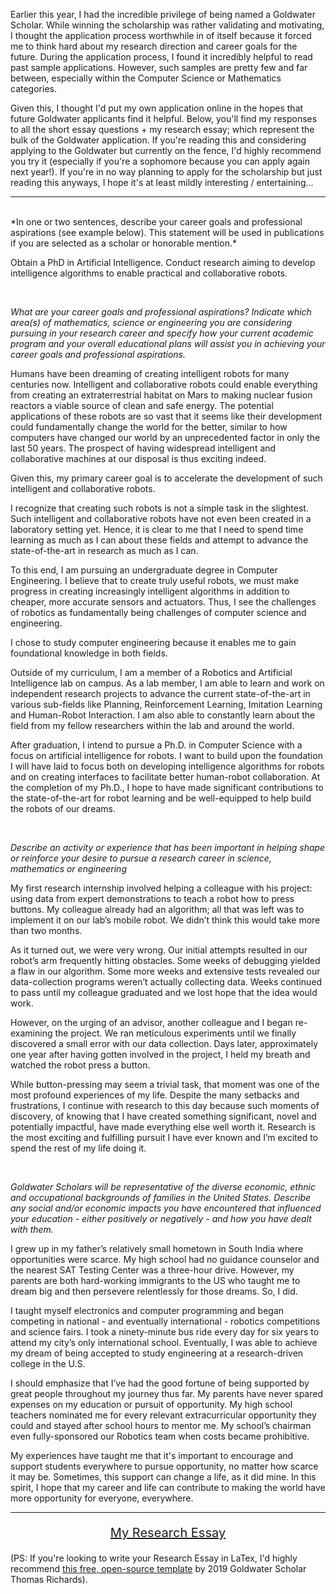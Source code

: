 Earlier this year, I had the incredible privilege of being named a Goldwater Scholar. While winning the scholarship was rather validating and motivating, I thought the application process worthwhile in of itself because it forced me to think hard about my research direction and career goals for the future. During the application process, I found it incredibly helpful to read past sample applications. However, such samples are pretty few and far between, especially within the Computer Science or Mathematics categories.

Given this, I thought I'd put my own application online in the hopes that future Goldwater applicants find it helpful. Below, you'll find my responses to all the short essay questions + my research essay; which represent the bulk of the Goldwater application. If you're reading this and considering applying to the Goldwater but currently on the fence, I'd highly recommend you try it (especially if you're a sophomore because you can apply again next year!). If you're in no way planning to apply for the scholarship but just reading this anyways, I hope it's at least mildly interesting / entertaining...

---

<br>
*In one or two sentences, describe your career goals and professional aspirations (see example below). This statement will be used in publications if you are selected as a scholar or honorable mention.*

Obtain a PhD in Artificial Intelligence. Conduct research aiming to develop intelligence algorithms to enable practical and collaborative robots.

<br>



*What are your career goals and professional aspirations? Indicate which area(s) of mathematics, science or engineering you are considering pursuing in your research career and specify how your current academic program and your overall educational plans will assist you in achieving your career goals and professional aspirations.*

Humans have been dreaming of creating intelligent robots for many centuries now. Intelligent and collaborative robots could enable everything from creating an extraterrestrial habitat on Mars to making nuclear fusion reactors a viable source of clean and safe energy. The potential applications of these robots are so vast that it seems like their development could fundamentally change the world for the better, similar to how computers have changed our world by an unprecedented factor in only the last 50 years. The prospect of having widespread intelligent and collaborative machines at our disposal is thus exciting indeed.
 
Given this, my primary career goal is to accelerate the development of such intelligent and collaborative robots.


I recognize that creating such robots is not a simple task in the slightest. Such intelligent and collaborative robots have not even been created in a laboratory setting yet. Hence, it is clear to me that I need to spend time learning as much as I can about these fields and attempt to advance the state-of-the-art in research as much as I can.

 To this end, I am pursuing an undergraduate degree in Computer Engineering. I believe that to create truly useful robots, we must make progress in creating increasingly intelligent algorithms in addition to cheaper, more accurate sensors and actuators. Thus, I see the challenges of robotics as fundamentally being challenges of computer science and engineering.

I chose to study computer engineering because it enables me to gain foundational knowledge in both fields.

Outside of my curriculum, I am a member of a Robotics and Artificial Intelligence lab on campus. As a lab member, I am able to learn and work on independent research projects to advance the current state-of-the-art in various sub-fields like Planning, Reinforcement Learning, Imitation Learning and Human-Robot Interaction. I am also able to constantly learn about the field from my fellow researchers within the lab and around the world.



After graduation, I intend to pursue a Ph.D. in Computer Science with a focus on artificial intelligence for robots. I want to build upon the foundation I will have laid to focus both on developing intelligence algorithms for robots and on creating interfaces to facilitate better human-robot collaboration. At the completion of my Ph.D., I hope to have made significant contributions to the state-of-the-art for robot learning and be well-equipped to help build the robots of our dreams.

<br>


*Describe an activity or experience that has been important in helping shape or reinforce your desire to pursue a research career in science, mathematics or engineering*


My first research internship involved helping a colleague with his project: using data from expert demonstrations to teach a robot how to press buttons. My colleague already had an algorithm; all that was left was to implement it on our lab’s mobile robot. We didn’t think this would take more than two months.



As it turned out, we were very wrong. Our initial attempts resulted in our robot’s arm frequently hitting obstacles. Some weeks of debugging yielded a flaw in our algorithm. Some more weeks and extensive tests revealed our data-collection programs weren’t actually collecting data. Weeks continued to pass until my colleague graduated and we lost hope that the idea would work.



However, on the urging of an advisor, another colleague and I began re-examining the project. We ran meticulous experiments until we finally discovered a small error with our data collection. Days later, approximately one year after having gotten involved in the project, I held my breath and watched the robot press a button.



While button-pressing may seem a trivial task, that moment was one of the most profound experiences of my life. Despite the many setbacks and frustrations, I continue with research to this day because such moments of discovery, of knowing that I have created something significant, novel and potentially impactful, have made everything else well worth it. Research is the most exciting and fulfilling pursuit I have ever known and I’m excited to spend the rest of my life doing it.

<br>



*Goldwater Scholars will be representative of the diverse economic, ethnic and occupational backgrounds of families in the United States. Describe any social and/or economic impacts you have encountered that influenced your education - either positively or negatively - and how you have dealt with them.*


I grew up in my father’s relatively small hometown in South India where opportunities were scarce. My high school had no guidance counselor and the nearest SAT Testing Center was a three-hour drive. However, my parents are both hard-working immigrants to the US who taught me to dream big and then persevere relentlessly for those dreams. So, I did.


I taught myself electronics and computer programming and began competing in national - and eventually international - robotics competitions and science fairs. I took a ninety-minute bus ride every day for six years to attend my city’s only international school. Eventually, I was able to achieve my dream of being accepted to study engineering at a research-driven college in the U.S.

I should emphasize that I’ve had the good fortune of being supported by great people throughout my journey thus far. My parents have never spared expenses on my education or pursuit of opportunity. My high school teachers nominated me for every relevant extracurricular opportunity they could and stayed after school hours to mentor me. My school’s chairman even fully-sponsored our Robotics team when costs became prohibitive. 

My experiences have taught me that it's important to encourage and support students everywhere to pursue opportunity, no matter how scarce it may be. Sometimes, this support can change a life, as it did mine. In this spirit, I hope that my career and life can contribute to making the world have more opportunity for everyone, everywhere.<br>

---
<div style="text-align: center"> <a href="/misc_files/Goldwater_Research_Essay.pdf"> <p style="font-size:20px"> My Research Essay </p> </a></div>

(PS: If you're looking to write your Research Essay in LaTex, I'd highly recommend [this free, open-source template](https://www.overleaf.com/latex/templates/goldwater-scholarship-research-essay-template/pmhbjqwgvdvb) by 2019 Goldwater Scholar Thomas Richards).
